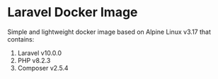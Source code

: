 # Laravel Docker Image

Simple and lightweight docker image based on Alpine Linux v3.17 that contains:

1. Laravel v10.0.0
2. PHP v8.2.3
3. Composer v2.5.4
